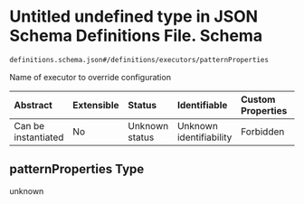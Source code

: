 # Untitled undefined type in JSON Schema Definitions File.  Schema

```txt
definitions.schema.json#/definitions/executors/patternProperties
```

Name of executor to override configuration

| Abstract            | Extensible | Status         | Identifiable            | Custom Properties | Additional Properties | Access Restrictions | Defined In                                                                        |
| :------------------ | :--------- | :------------- | :---------------------- | :---------------- | :-------------------- | :------------------ | :-------------------------------------------------------------------------------- |
| Can be instantiated | No         | Unknown status | Unknown identifiability | Forbidden         | Allowed               | none                | [definitions.schema.json*](../out/definitions.schema.json "open original schema") |

## patternProperties Type

unknown
